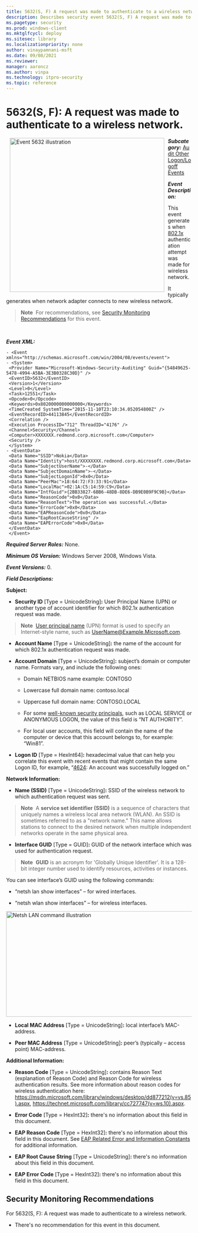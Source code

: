 ```yaml
---
title: 5632(S, F) A request was made to authenticate to a wireless network. 
description: Describes security event 5632(S, F) A request was made to authenticate to a wireless network.
ms.pagetype: security
ms.prod: windows-client
ms.mktglfcycl: deploy
ms.sitesec: library
ms.localizationpriority: none
author: vinaypamnani-msft
ms.date: 09/08/2021
ms.reviewer: 
manager: aaroncz
ms.author: vinpa
ms.technology: itpro-security
ms.topic: reference
---
```


# 5632(S, F): A request was made to authenticate to a wireless network.


<img src="images/event-5632.png" alt="Event 5632 illustration" width="419" height="417" hspace="10" align="left" />

***Subcategory:***&nbsp;[Audit Other Logon/Logoff Events](audit-other-logonlogoff-events.md)

***Event Description:***

This event generates when [802.1x](/previous-versions/windows/it-pro/windows-server-2012-R2-and-2012/hh831831(v=ws.11)) authentication attempt was made for wireless network.

It typically generates when network adapter connects to new wireless network.

> **Note**&nbsp;&nbsp;For recommendations, see [Security Monitoring Recommendations](#security-monitoring-recommendations) for this event.

<br clear="all">

***Event XML:***
```
- <Event xmlns="http://schemas.microsoft.com/win/2004/08/events/event">
- <System>
 <Provider Name="Microsoft-Windows-Security-Auditing" Guid="{54849625-5478-4994-A5BA-3E3B0328C30D}" />
 <EventID>5632</EventID>
 <Version>1</Version>
 <Level>0</Level>
 <Task>12551</Task>
 <Opcode>0</Opcode>
 <Keywords>0x8020000000000000</Keywords>
 <TimeCreated SystemTime="2015-11-10T23:10:34.052054800Z" />
 <EventRecordID>44113845</EventRecordID>
 <Correlation />
 <Execution ProcessID="712" ThreadID="4176" />
 <Channel>Security</Channel>
 <Computer>XXXXXXX.redmond.corp.microsoft.com</Computer>
 <Security />
 </System>
- <EventData>
 <Data Name="SSID">Nokia</Data>
 <Data Name="Identity">host/XXXXXXXX.redmond.corp.microsoft.com</Data>
 <Data Name="SubjectUserName">-</Data>
 <Data Name="SubjectDomainName">-</Data>
 <Data Name="SubjectLogonId">0x0</Data>
 <Data Name="PeerMac">18:64:72:F3:33:91</Data>
 <Data Name="LocalMac">02:1A:C5:14:59:C9</Data>
 <Data Name="IntfGuid">{2BB33827-6BB6-48DB-8DE6-DB9E0B9F9C9B}</Data>
 <Data Name="ReasonCode">0x0</Data>
 <Data Name="ReasonText">The operation was successful.</Data>
 <Data Name="ErrorCode">0x0</Data>
 <Data Name="EAPReasonCode">0x0</Data>
 <Data Name="EapRootCauseString" />
 <Data Name="EAPErrorCode">0x0</Data>
 </EventData>
 </Event>
```

***Required Server Roles:*** None.

***Minimum OS Version:*** Windows Server 2008, Windows Vista.

***Event Versions:*** 0.

***Field Descriptions:***

**Subject:**

-   **Security ID** \[Type = UnicodeString\]**:** User Principal Name (UPN) or another type of account identifier for which 802.1x authentication request was made.

> **Note**&nbsp;&nbsp;[User principal name](/windows/win32/secauthn/user-name-formats) (UPN) format is used to specify an Internet-style name, such as UserName@Example.Microsoft.com.

-   **Account Name** \[Type = UnicodeString\]**:** the name of the account for which 802.1x authentication request was made.

-   **Account Domain** \[Type = UnicodeString\]**:** subject’s domain or computer name. Formats vary, and include the following ones:

    -   Domain NETBIOS name example: CONTOSO

    -   Lowercase full domain name: contoso.local

    -   Uppercase full domain name: CONTOSO.LOCAL

    -   For some [well-known security principals](/windows/security/identity-protection/access-control/security-identifiers), such as LOCAL SERVICE or ANONYMOUS LOGON, the value of this field is “NT AUTHORITY”.

    -   For local user accounts, this field will contain the name of the computer or device that this account belongs to, for example: “Win81”.

-   **Logon ID** \[Type = HexInt64\]**:** hexadecimal value that can help you correlate this event with recent events that might contain the same Logon ID, for example, “[4624](event-4624.md): An account was successfully logged on.”

**Network Information:**

-   **Name (SSID)** \[Type = UnicodeString\]**:** SSID of the wireless network to which authentication request was sent.

> **Note**&nbsp;&nbsp;A **service set identifier (SSID)** is a sequence of characters that uniquely names a wireless local area network (WLAN). An SSID is sometimes referred to as a "network name." This name allows stations to connect to the desired network when multiple independent networks operate in the same physical area.

-   **Interface GUID** \[Type = GUID\]**:** GUID of the network interface which was used for authentication request.

> **Note**&nbsp;&nbsp;**GUID** is an acronym for 'Globally Unique Identifier'. It is a 128-bit integer number used to identify resources, activities or instances.

You can see interface’s GUID using the following commands:

-   “netsh lan show interfaces” – for wired interfaces.

-   “netsh wlan show interfaces” – for wireless interfaces.

<img src="images/netsh-lan-command.png" alt="Netsh LAN command illustration" width="834" height="286" />

-   **Local MAC Address** \[Type = UnicodeString\]**:** local interface’s MAC-address.

-   **Peer MAC Address** \[Type = UnicodeString\]**:** peer’s (typically – access point) MAC-address.

**Additional Information:**

-   **Reason Code** \[Type = UnicodeString\]**:** contains Reason Text (explanation of Reason Code) and Reason Code for wireless authentication results. See more information about reason codes for wireless authentication here: <https://msdn.microsoft.com/library/windows/desktop/dd877212(v=vs.85).aspx>, <https://technet.microsoft.com/library/cc727747(v=ws.10).aspx>.

-   **Error Code** \[Type = HexInt32\]**:** there's no information about this field in this document.

-   **EAP Reason Code** \[Type = HexInt32\]**:** there's no information about this field in this document. See [EAP Related Error and Information Constants](/windows/win32/eaphost/eap-related-error-and-information-constants) for additional information.

-   **EAP Root Cause String** \[Type = UnicodeString\]**:** there's no information about this field in this document.

-   **EAP Error Code** \[Type = HexInt32\]**:** there's no information about this field in this document.

## Security Monitoring Recommendations

For 5632(S, F): A request was made to authenticate to a wireless network.

-   There's no recommendation for this event in this document.